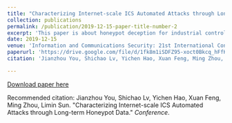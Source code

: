 ```yaml
---
title: "Characterizing Internet-scale ICS Automated Attacks through Long-term Honeypot Data"
collection: publications
permalink: /publication/2019-12-15-paper-title-number-2
excerpt: 'This paper is about honeypot deception for industrial control systems.'
date: 2019-12-15
venue: 'Information and Communications Security: 21st International Conference (ICICS)'
paperurl: 'https://drive.google.com/file/d/1fk8m1iSDFZ95-xoct0Bkcq_hFfK4S7p8/view'
citation: 'Jianzhou You, Shichao Lv, Yichen Hao, Xuan Feng, Ming Zhou, Limin Sun. (2019). &quot;Paper Title Number 2.&quot; <i>Conference</i>.'

---
```


[Download paper here](https://drive.google.com/file/d/1fk8m1iSDFZ95-xoct0Bkcq_hFfK4S7p8/view)

Recommended citation: Jianzhou You, Shichao Lv, Yichen Hao, Xuan Feng, Ming Zhou, Limin Sun. "Characterizing Internet-scale ICS Automated Attacks through Long-term Honeypot Data." <i>Conference</i>.
